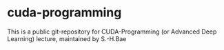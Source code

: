 # cuda-programming

This is a public git-repository for CUDA-Programming (or Advanced Deep Learning) lecture, maintained by S.-H.Bae
